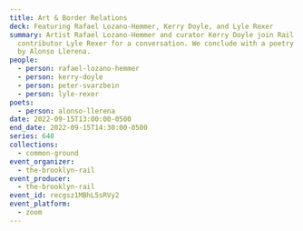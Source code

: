 ```yaml
---
title: Art & Border Relations
deck: Featuring Rafael Lozano-Hemmer, Kerry Doyle, and Lyle Rexer
summary: Artist Rafael Lozano-Hemmer and curator Kerry Doyle join Rail
  contributor Lyle Rexer for a conversation. We conclude with a poetry reading
  by Alonso Llerena.
people:
  - person: rafael-lozano-hemmer
  - person: kerry-doyle
  - person: peter-svarzbein
  - person: lyle-rexer
poets:
  - person: alonso-llerena
date: 2022-09-15T13:00:00-0500
end_date: 2022-09-15T14:30:00-0500
series: 648
collections:
  - common-ground
event_organizer:
  - the-brooklyn-rail
event_producer:
  - the-brooklyn-rail
event_id: recgsz1MBhL5sRVy2
event_platform:
  - zoom
---
```

